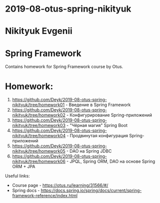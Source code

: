 # 2019-08-otus-spring-nikityuk
# Nikityuk Evgenii
# Spring Framework

Contains homework for Spring Framework course by Otus.

# Homework:
1) https://github.com/Deyk/2019-08-otus-spring-nikityuk/tree/homework01 - Введение в Spring Framework
2) https://github.com/Deyk/2019-08-otus-spring-nikityuk/tree/homework02 - Конфигурирование Spring-приложений
3) https://github.com/Deyk/2019-08-otus-spring-nikityuk/tree/homework03 - "Чёрная магия" Spring Boot
4) https://github.com/Deyk/2019-08-otus-spring-nikityuk/tree/homework04 - Продвинутая конфигурация Spring-приложений
5) https://github.com/Deyk/2019-08-otus-spring-nikityuk/tree/homework05 - DAO на Spring JDBC
6) https://github.com/Deyk/2019-08-otus-spring-nikityuk/tree/homework06 - JPQL, Spring ORM, DAO на основе Spring ORM + JPA

Useful links:
* Course page - https://otus.ru/learning/31566/#/
* Spring docs - https://docs.spring.io/spring/docs/current/spring-framework-reference/index.html
